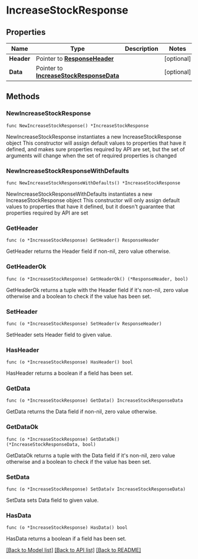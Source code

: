 # IncreaseStockResponse

## Properties

Name | Type | Description | Notes
------------ | ------------- | ------------- | -------------
**Header** | Pointer to [**ResponseHeader**](ResponseHeader.md) |  | [optional] 
**Data** | Pointer to [**IncreaseStockResponseData**](IncreaseStockResponseData.md) |  | [optional] 

## Methods

### NewIncreaseStockResponse

`func NewIncreaseStockResponse() *IncreaseStockResponse`

NewIncreaseStockResponse instantiates a new IncreaseStockResponse object
This constructor will assign default values to properties that have it defined,
and makes sure properties required by API are set, but the set of arguments
will change when the set of required properties is changed

### NewIncreaseStockResponseWithDefaults

`func NewIncreaseStockResponseWithDefaults() *IncreaseStockResponse`

NewIncreaseStockResponseWithDefaults instantiates a new IncreaseStockResponse object
This constructor will only assign default values to properties that have it defined,
but it doesn't guarantee that properties required by API are set

### GetHeader

`func (o *IncreaseStockResponse) GetHeader() ResponseHeader`

GetHeader returns the Header field if non-nil, zero value otherwise.

### GetHeaderOk

`func (o *IncreaseStockResponse) GetHeaderOk() (*ResponseHeader, bool)`

GetHeaderOk returns a tuple with the Header field if it's non-nil, zero value otherwise
and a boolean to check if the value has been set.

### SetHeader

`func (o *IncreaseStockResponse) SetHeader(v ResponseHeader)`

SetHeader sets Header field to given value.

### HasHeader

`func (o *IncreaseStockResponse) HasHeader() bool`

HasHeader returns a boolean if a field has been set.

### GetData

`func (o *IncreaseStockResponse) GetData() IncreaseStockResponseData`

GetData returns the Data field if non-nil, zero value otherwise.

### GetDataOk

`func (o *IncreaseStockResponse) GetDataOk() (*IncreaseStockResponseData, bool)`

GetDataOk returns a tuple with the Data field if it's non-nil, zero value otherwise
and a boolean to check if the value has been set.

### SetData

`func (o *IncreaseStockResponse) SetData(v IncreaseStockResponseData)`

SetData sets Data field to given value.

### HasData

`func (o *IncreaseStockResponse) HasData() bool`

HasData returns a boolean if a field has been set.


[[Back to Model list]](../README.md#documentation-for-models) [[Back to API list]](../README.md#documentation-for-api-endpoints) [[Back to README]](../README.md)


